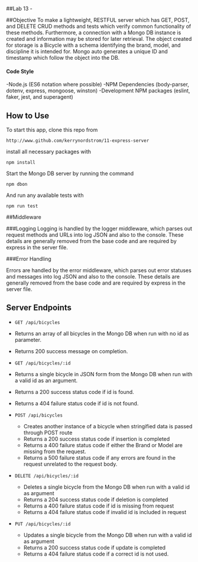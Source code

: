 ##Lab 13 - 

##Objective
To make a lightweight, RESTFUL server which has GET, POST, and DELETE CRUD methods and tests which verify common functionality of these methods.  Furthermore, a connection with a Mongo DB instance is created and information may be stored for later retrieval.  The object created for storage is a Bicycle with a schema identifying the brand, model, and discipline it is intended for.  Mongo auto generates a unique ID and timestamp which follow the object into the DB.

#### Code Style
-Node.js (ES6 notation where possible)
-NPM Dependencies (body-parser, dotenv, express, mongoose, winston)
-Development NPM packages (eslint, faker, jest, and superagent)

## How to Use

To start this app, clone this repo from 

  `http://www.github.com/kerrynordstrom/11-express-server`

install all necessary packages with 

  `npm install`

Start the Mongo DB server by running the command 

  `npm dbon`

And run any available tests with

  `npm run test`

##Middleware

###Logging 
Logging is handled by the logger middleware, which parses out request methods and URLs into log JSON and also to the console.  These details are generally removed from the base code and are required by express in the server file.

###Error Handling

Errors are handled by the error middleware, which parses out error statuses and messages into log JSON and also to the console.  These details are generally removed from the base code and are required by express in the server file.

## Server Endpoints

* `GET /api/bicycles` 
* Returns an array of all bicycles in the Mongo DB when run with no id as parameter.
* Returns 200 success message on completion.

* `GET /api/bicycles/:id` 
* Returns a single bicycle in JSON form from the Mongo DB when run with a valid id as an argument.
* Returns a 200 success status code if id is found.
* Returns a 404 failure status code if id is not found.
* `POST /api/bicycles`
  * Creates another instance of a bicycle when stringified data is passed through POST route
  * Returns a 200 success status code if insertion is completed
  * Returns a 400 failure status code if either the Brand or Model are missing from the request.
  * Returns a 500 failure status code if any errors are found in the request unrelated to the request body.
* `DELETE /api/bicycles/:id` 
  * Deletes a single bicycle from the Mongo DB when run with a valid id as argument
  * Returns a 204 success status code if deletion is completed
  * Returns a 400 failure status code if id is missing from request
  * Returns a 404 failure status code if invalid id is included in request
* `PUT /api/bicycles/:id`
  * Updates a single bicycle from the Mongo DB when run with a valid id as argument
  * Returns a 200 success status code if update is completed
  * Returns a 404 failure status code if a correct id is not used.
